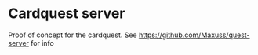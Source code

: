 # Cardquest server

Proof of concept for the cardquest.
See https://github.com/Maxuss/quest-server for info
